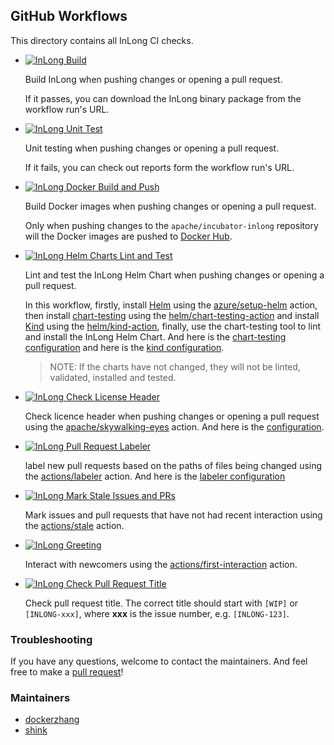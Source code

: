 ## GitHub Workflows

This directory contains all InLong CI checks.

- [![InLong Build](https://github.com/apache/incubator-inlong/actions/workflows/ci_build.yml/badge.svg)](https://github.com/apache/incubator-inlong/actions/workflows/ci_build.yml)

  Build InLong when pushing changes or opening a pull request.

  If it passes, you can download the InLong binary package from the workflow run's URL.

- [![InLong Unit Test](https://github.com/apache/incubator-inlong/actions/workflows/ci_ut.yml/badge.svg)](https://github.com/apache/incubator-inlong/actions/workflows/ci_ut.yml)

  Unit testing when pushing changes or opening a pull request.

  If it fails, you can check out reports form the workflow run's URL.

- [![InLong Docker Build and Push](https://github.com/apache/incubator-inlong/actions/workflows/ci_docker.yml/badge.svg)](https://github.com/apache/incubator-inlong/actions/workflows/ci_docker.yml)

  Build Docker images when pushing changes or opening a pull request.

  Only when pushing changes to the `apache/incubator-inlong` repository will the Docker images are pushed to [Docker Hub](https://hub.docker.com/u/inlong).

- [![InLong Helm Charts Lint and Test](https://github.com/apache/incubator-inlong/actions/workflows/ci_chart_test.yml/badge.svg)](https://github.com/apache/incubator-inlong/actions/workflows/ci_chart_test.yml)

  Lint and test the InLong Helm Chart when pushing changes or opening a pull request.

  In this workflow, firstly, install [Helm](https://helm.sh) using the [azure/setup-helm](https://github.com/Azure/setup-helm) action,
  then install [chart-testing](https://github.com/helm/chart-testing) using the [helm/chart-testing-action](https://github.com/helm/chart-testing-action)
  and install [Kind](https://github.com/kubernetes-sigs/kind) using the [helm/kind-action](https://github.com/helm/kind-action),
  finally, use the chart-testing tool to lint and install the InLong Helm Chart.
  And here is the [chart-testing configuration](../ct.yml) and here is the [kind configuration](../kind.yml).

  > NOTE: If the charts have not changed, they will not be linted, validated, installed and tested.

- [![InLong Check License Header](https://github.com/apache/incubator-inlong/actions/workflows/ci_check_license.yml/badge.svg)](https://github.com/apache/incubator-inlong/actions/workflows/ci_check_license.yml)

  Check licence header when pushing changes or opening a pull request using the [apache/skywalking-eyes](https://github.com/apache/skywalking-eyes) action.
  And here is the [configuration](../../.licenserc.yaml).

- [![InLong Pull Request Labeler](https://github.com/apache/incubator-inlong/actions/workflows/ci_labeler.yml/badge.svg)](https://github.com/apache/incubator-inlong/actions/workflows/ci_labeler.yml)

  label new pull requests based on the paths of files being changed using the [actions/labeler](https://github.com/actions/labeler) action.
  And here is the [labeler configuration](../labeler.yml)

- [![InLong Mark Stale Issues and PRs](https://github.com/apache/incubator-inlong/actions/workflows/ci_stale.yml/badge.svg)](https://github.com/apache/incubator-inlong/actions/workflows/ci_stale.yml)

  Mark issues and pull requests that have not had recent interaction using the [actions/stale](https://github.com/actions/stale) action.

- [![InLong Greeting](https://github.com/apache/incubator-inlong/actions/workflows/ci_greeting.yml/badge.svg)](https://github.com/apache/incubator-inlong/actions/workflows/ci_greeting.yml)

  Interact with newcomers using the [actions/first-interaction](https://github.com/actions/first-interaction) action.

- [![InLong Check Pull Request Title](https://github.com/apache/incubator-inlong/actions/workflows/ci_check_pr_title.yaml/badge.svg)](https://github.com/apache/incubator-inlong/actions/workflows/ci_check_pr_title.yaml)

  Check pull request title.
  The correct title should start with `[WIP]` or `[INLONG-xxx]`,
  where **xxx** is the issue number, e.g. `[INLONG-123]`.

### Troubleshooting

If you have any questions, welcome to contact the maintainers. And feel free to make a [pull request](https://github.com/apache/incubator-inlong/compare)!

### Maintainers

- [dockerzhang](https://github.com/dockerzhang)
- [shink](https://github.com/shink)
